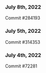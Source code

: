 ### July 8th, 2022

Commit #284193

### July 5th, 2022

Commit #314353


### July 4th, 2022

Commit #72281

